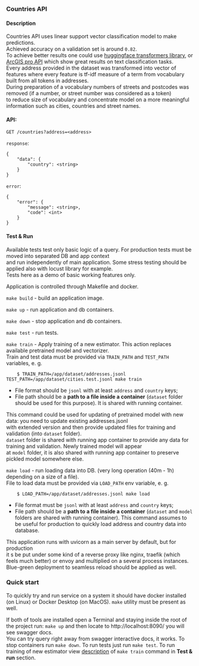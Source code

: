 ### Countries API

#### Description
Countries API uses linear support vector classification model to make predictions.\
Achieved accuracy on a validation set is around `0.82`.\
To achieve better results one could use [huggingface transformers library](https://huggingface.co/docs/transformers/tasks/sequence_classification),
or [ArcGIS pro API](https://developers.arcgis.com/python/samples/identifying-country-names-from-incomplete-house-addresses/) which
show great results on text classification tasks.\
Every address provided in the dataset was transformed into vector of features where every feature is tf-idf measure of a term from vocabulary built from all tokens in addresses.\
During preparation of a vocabulary numbers of streets and postcodes was removed (if a number, or street number was considered as a token)\
to reduce size of vocabulary and concentrate model on a more meaningful information such as cities, countries and street names.


#### API:

`GET /countries?address=<address>`

`response`: 
```
{
    "data": {
        "country": <string>
    }
}
```

`error`:
```
{
    "error": {
        "message": <string>,
        "code": <int>
    }
}
```

#### Test & Run
Available tests test only basic logic of a query. For production tests must be moved into separated DB and app context\
and run independently of main application.
Some stress testing should be applied also with locust library for example.\
Tests here as a demo of basic working features only.

Application is controlled through Makefile and docker.

`make build` - build an application image.

`make up` - run application and db containers.

`make down` - stop application and db containers.

`make test` - run tests.

`make train` - Apply training of a new estimator. This action replaces available pretrained model and vectorizer.\
Train and test data must be provided via `TRAIN_PATH` and `TEST_PATH` variables, e. g.
```
    $ TRAIN_PATH=/app/dataset/addresses.jsonl TEST_PATH=/app/dataset/cities.test.jsonl make train
```

- File format should be `jsonl` with at least `address` and `country` keys;
- File path should be a **path to a file inside a container** (`dataset` folder should be used for this purpose). It is shared with running container.

This command could be used for updating of pretrained model with new data: you need to update existing addresses.jsonl\
with extended version and then provide updated files for training and validation (into `dataset` folder).\
`dataset` folder is shared with running app container to provide any data for training and validation. Newly trained model will appear\
at `model` folder, it is also shared with running app container to preserve pickled model somewhere else.

`make load` - run loading data into DB. (very long operation (40m - 1h) depending on a size of a file).\
File to load data must be provided via `LOAD_PATH` env variable, e. g.
```
    $ LOAD_PATH=/app/dataset/addresses.jsonl make load
```

- File format must be `jsonl` with at least `address` and `country` keys;
- File path should be a **path to a file inside a container** (`dataset` and `model` folders are shared with running container).
This command assumes to be useful for production to quickly load address and country data into database.
 
This application runs with uvicorn as a main server by default, but for production\
it s be put under some kind of a reverse proxy like nginx, traefik (which feels much better) or envoy and multiplied on a several process instances.
Blue-green deployment to seamless reload should be applied as well.

### Quick start

To quickly try and run service on a system it should have docker installed (on Linux) or Docker Desktop (on MacOS).
`make` utility must be present as well.

If both of tools are installed open a Terminal and staying inside the root of the project run:
`make up` and then locate to http://localhost:8090/ you will see swagger docs.\
You can try query right away from swagger interactive docs, it works. To stop containers run `make down`.
To run tests just run `make test`. To run training of new estimator view [description](#test--run) of `make train` command in **Test & run** section.
